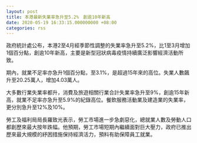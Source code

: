```yaml
---
layout: post
title: 本港最新失業率急升至5.2%　創逾10年新高
date: 2020-05-19 16:33:15.000000000 +08:00
categories: rss
---
```


政府統計處公布，本港2至4月經季節性調整的失業率急升至5.2%，比1至3月增加1個百分點，創逾10年新高，主要是新型冠狀病毒疫情持續廣泛影響經濟活動所致。

期內，就業不足率亦急升1個百分點，至3.1%，是超過15年來的高位。失業人數飆升至20.25萬人，增加4.03萬人。

大多數行業失業率都升，消費及旅遊相關行業合計失業率急升至9%，創逾15年新高，就業不足率亦急升至5.9%的紀錄高位。餐飲服務活動業及建造業的失業率，更分別急升至12%及10%。

勞工及福利局局長羅致光表示，勞工市場進一步急劇惡化，總就業人數及勞動人口都創歷來最大按年跌幅。他預期，勞工市場短期內繼續面對巨大壓力，政府已推出歷來最大規模的紓困措施保持經濟活力，預料有助保障員工就業。
